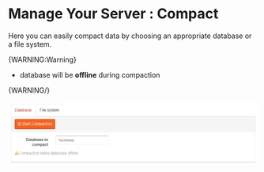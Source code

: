 ﻿# Manage Your Server : Compact

Here you can easily compact data by choosing an appropriate database or a file system.

{WARNING:Warning}

- database will be **offline** during compaction

{WARNING/}

![Figure 1. Studio. Manage Your Server. Compact Database.](images/manage_your_server-compact_database-1.png)